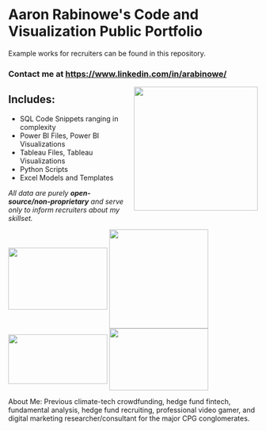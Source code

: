 # Aaron Rabinowe's Code and Visualization Public Portfolio
    
Example works for recruiters can be found in this repository.
### Contact me at https://www.linkedin.com/in/arabinowe/
  <img src="https://user-images.githubusercontent.com/29517585/211059284-e9ce08ad-d1c1-4fad-844f-724ea9b62add.jpg" align="right" height="250" width="250">  

  ## Includes:  
- SQL Code Snippets ranging in complexity
- Power BI Files, Power BI Visualizations
- Tableau Files, Tableau Visualizations
- Python Scripts
- Excel Models and Templates  

*All data are purely **open-source/non-proprietary** and serve only to inform recruiters about my skillset.*

<a href="url"><img src="https://i0.wp.com/learn.onemonth.com/wp-content/uploads/2019/07/image2-1.png?w=600&ssl=1" align="center" height="125" width="200" ></a>
<a href="url"><img src="https://logodownload.org/wp-content/uploads/2019/10/python-logo-0.png" align="center" height="200" width="200" ></a>
<a href="url"><img src="https://cdn-dhhph.nitrocdn.com/YwrWfrMMnPrQoiMcCnngShsqFHLItupA/assets/static/optimized/rev-6e21eac/wp-content/uploads/2016/08/maxresdefaultreduced.jpg" align="center" height="100" width="200" ></a>
<a href="url"><img src="https://logos-world.net/wp-content/uploads/2021/10/Tableau-Logo-700x394.png" align="center" height="125" width="200" ></a>

About Me: Previous climate-tech crowdfunding, hedge fund fintech, fundamental analysis, hedge fund recruiting, professional video gamer, and digital marketing researcher/consultant for the major CPG conglomerates.

